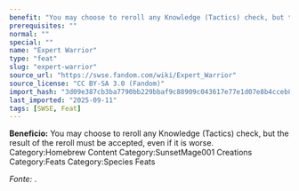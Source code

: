 ```yaml
---
benefit: "You may choose to reroll any Knowledge (Tactics) check, but the result of the reroll must be accepted, even if it is worse. Category:Homebrew Content Category:SunsetMage001 Creations Category:Feats Category:Species Feats"
prerequisites: ""
normal: ""
special: ""
name: "Expert Warrior"
type: "feat"
slug: "expert-warrior"
source_url: "https://swse.fandom.com/wiki/Expert_Warrior"
source_license: "CC BY-SA 3.0 (Fandom)"
import_hash: "3d09e387cb3ba7790bb229bbaf9c88909c043617e77e1d07e8b4cceb81476b15"
last_imported: "2025-09-11"
tags: [SWSE, Feat]
---
```

**Beneficio:** You may choose to reroll any Knowledge (Tactics) check, but the result of the reroll must be accepted, even if it is worse. Category:Homebrew Content Category:SunsetMage001 Creations Category:Feats Category:Species Feats

*Fonte:* .
